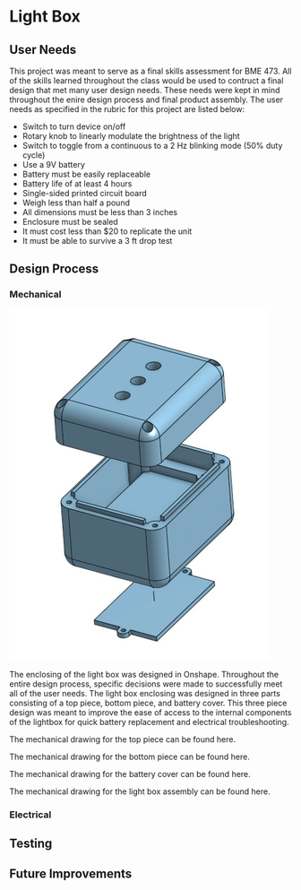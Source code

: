 # Light Box
## User Needs
This project was meant to serve as a final skills assessment for BME 473. All of the skills learned throughout the class would be used to contruct a final design that met many user design needs. These needs were kept in mind throughout the enire design process and final product assembly. The user needs as specified in the rubric for this project are listed below:

* Switch to turn device on/off
* Rotary knob to linearly modulate the brightness of the light
* Switch to toggle from a continuous to a 2 Hz blinking mode (50% duty cycle)
* Use a 9V battery
* Battery must be easily replaceable
* Battery life of at least 4 hours
* Single-sided printed circuit board
* Weigh less than half a pound
* All dimensions must be less than 3 inches
* Enclosure must be sealed
* It must cost less than $20 to replicate the unit
* It must be able to survive a 3 ft drop test

## Design Process

### Mechanical

![](https://github.com/cduncan9/cduncan9.github.io/blob/main/exploded-view-onshape.jpg?raw=true)

The enclosing of the light box was designed in Onshape. Throughout the entire design process, specific decisions were made to successfully meet all of the user needs. The light box enclosing was designed in three parts consisting of a top piece, bottom piece, and battery cover. This three piece design was meant to improve the ease of access to the internal components of the lightbox for quick battery replacement and electrical troubleshooting. 

The mechanical drawing for the top piece can be found here.

The mechanical drawing for the bottom piece can be found here.

The mechanical drawing for the battery cover can be found here.

The mechanical drawing for the light box assembly can be found here.

### Electrical

## Testing

## Future Improvements
